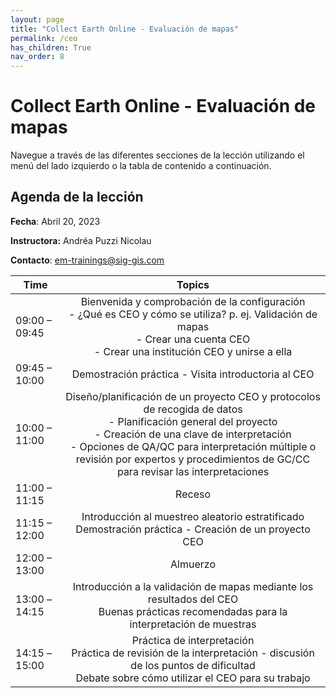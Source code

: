 ```yaml
---
layout: page
title: "Collect Earth Online - Evaluación de mapas"
permalink: /ceo
has_children: True
nav_order: 8
---
```


# Collect Earth Online - Evaluación de mapas

Navegue a través de las diferentes secciones de la lección utilizando el menú del lado izquierdo o la tabla de contenido a continuación.

## Agenda de la lección

**Fecha**: Abril 20, 2023

**Instructora:** Andréa Puzzi Nicolau 

**Contacto**: [em-trainings@sig-gis.com](em-trainings@sig-gis.com)

| Time          |                                                                                                                                                 Topics                                                                                                                                                 |
|---------------|:------------------------------------------------------------------------------------------------------------------------------------------------------------------------------------------------------------------------------------------------------------------------------------------------------:|
| 09:00 – 09:45 | Bienvenida y comprobación de la configuración<br>- ¿Qué es CEO y cómo se utiliza? p. ej. Validación de mapas<br>- Crear una cuenta CEO<br>- Crear una institución CEO y unirse a ella                                                                                                                  |
| 09:45 – 10:00 | Demostración práctica - Visita introductoria al CEO                                                                                                                                                                                                                                                    |
| 10:00 – 11:00 | Diseño/planificación de un proyecto CEO y protocolos de recogida de datos<br>- Planificación general del proyecto<br>- Creación de una clave de interpretación<br>- Opciones de QA/QC para interpretación múltiple o revisión por expertos y procedimientos de GC/CC para revisar las interpretaciones |
| 11:00 – 11:15 | Receso                                                                                                                                                                                                                                                                                                 |
| 11:15 – 12:00 | Introducción al muestreo aleatorio estratificado<br>Demostración práctica - Creación de un proyecto CEO                                                                                                                                                                                                |
| 12:00 – 13:00 | Almuerzo                                                                                                                                                                                                                                                                                               |
| 13:00 –14:15  | Introducción a la validación de mapas mediante los resultados del CEO<br>Buenas prácticas recomendadas para la interpretación de muestras                                                                                                                                                              |
| 14:15 –15:00  | Práctica de interpretación<br>Práctica de revisión de la interpretación - discusión de los puntos de dificultad<br>Debate sobre cómo utilizar el CEO para su trabajo                                                                                                                                   |
